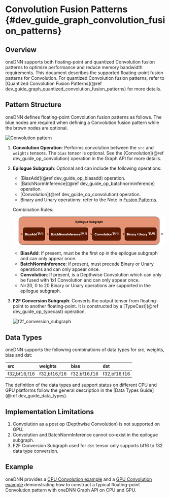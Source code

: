 Convolution Fusion Patterns {#dev_guide_graph_convolution_fusion_patterns}
==========================================================================

## Overview

oneDNN supports both floating-point and quantized Convolution fusion patterns to
optimize performance and reduce memory bandwidth requirements. This document
describes the supported floating-point fusion patterns for Convolution. For quantized
Convolution fusion patterns, refer to
[Quantized Convolution Fusion Patterns](@ref dev_guide_graph_quantized_convolution_fusion_patterns)
for more details.

## Pattern Structure

oneDNN defines floating-point Convolution fusion patterns as follows.
The blue nodes are required when defining a Convolution fusion pattern while the
brown nodes are optional.

![Convolution pattern](images/conv_pattern.png)

1. **Convolution Operation**: Performs convolution between the `src` and
   `weights` tensors. The `bias` tensor is optional. See the
   [Convolution](@ref dev_guide_op_convolution) operation in the Graph API
   for more details.
2. **Epilogue Subgraph**: Optional and can include the following operations:
   - [BiasAdd](@ref dev_guide_op_biasadd) operation.
   - [BatchNormInference](@ref dev_guide_op_batchnorminference) operation.
   - [Convolution](@ref dev_guide_op_convolution) operation.
   - Binary and Unary operations: refer to the Note in
     [Fusion Patterns](graph_fusion_patterns.html).

   Combination Rules:

   ![epilogue subgraph](images/epilogue_subgraph_conv.png)

   - **BiasAdd**: If present, must be the first op in the epilogue subgraph and
     can only appear once.
   - **BatchNormInference**: If present, must precede Binary or Unary operations
     and can only appear once.
   - **Convolution**: If present, is a Depthwise Convolution which can only be
     fused with 1x1 Convolution and can only appear once.
   - N=20, 0 to 20 Binary or Unary operations are supported in the epilogue
     subgraph.

3. **F2F Conversion Subgraph**: Converts the output tensor from floating-point to
   another floating-point. It is constructed by a [TypeCast](@ref dev_guide_op_typecast)
   operation.

   ![f2f_conversion_subgraph](images/f2f_conversion.png)


## Data Types

oneDNN supports the following combinations of data types for src, weights, bias
and dst:

| src          | weights       | bias         | dst          |
| :----------- | :------------ | :----------- | :----------- |
| f32,bf16,f16 | f32,bf16,f16  | f32,bf16,f16 | f32,bf16,f16 |

The definition of the data types and support status on different CPU and GPU
platforms follow the general description in the [Data Types Guide](@ref dev_guide_data_types).

## Implementation Limitations

1. Convolution as a post op (Depthwise Convolution) is not supported on GPU.
2. Convolution and BatchNormInference cannot co-exist in the epilogue subgraph.
3. F2F Conversion Subgraph used for `dst` tensor only supports
   bf16 to f32 data type conversion.

## Example

oneDNN provides a [CPU Convolution
example](https://github.com/uxlfoundation/oneDNN/tree/main/examples/graph/cpu_getting_started.cpp)
and a [GPU Convolution example](https://github.com/uxlfoundation/oneDNN/tree/main/examples/graph/sycl_getting_started.cpp)
demonstrating how to construct a typical floating-point Convolution pattern with
oneDNN Graph API on CPU and GPU.
